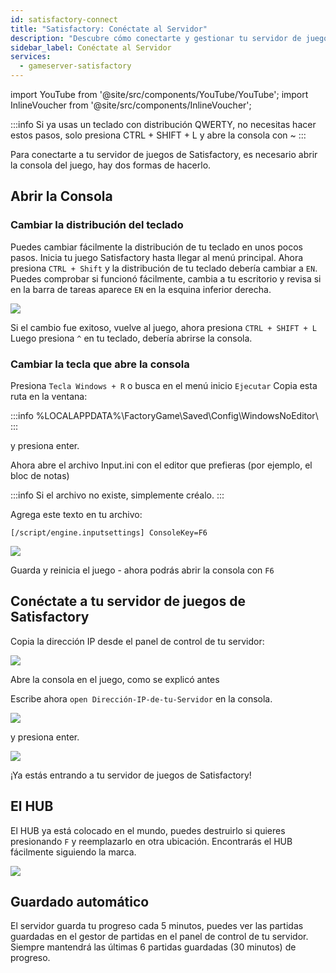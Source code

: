 ```yaml
---
id: satisfactory-connect
title: "Satisfactory: Conéctate al Servidor"
description: "Descubre cómo conectarte y gestionar tu servidor de juegos de Satisfactory de forma efectiva para una experiencia de juego sin interrupciones → Aprende más ahora"
sidebar_label: Conéctate al Servidor
services:
  - gameserver-satisfactory
---
```


import YouTube from '@site/src/components/YouTube/YouTube';
import InlineVoucher from '@site/src/components/InlineVoucher';

<YouTube videoId="EC4FXT5Mwb8" imageSrc="https://screensaver01.zap-hosting.com/index.php/s/2tJwRJe9dbfgLBE/preview" title="Cómo crear un servidor de Satisfactory en ZAP y subir tu propia partida guardada" description="¿Prefieres entender mejor cuando ves las cosas en acción? ¡Te tenemos cubierto! Sumérgete en nuestro video que te lo explica todo. Ya sea que tengas prisa o simplemente prefieras absorber la info de la forma más entretenida posible."/>

:::info
Si ya usas un teclado con distribución QWERTY, no necesitas hacer estos pasos, solo presiona CTRL + SHIFT + L y abre la consola con ~
:::

Para conectarte a tu servidor de juegos de Satisfactory, es necesario abrir la consola del juego, hay dos formas de hacerlo.

<InlineVoucher />

## Abrir la Consola

### Cambiar la distribución del teclado
Puedes cambiar fácilmente la distribución de tu teclado en unos pocos pasos.
Inicia tu juego Satisfactory hasta llegar al menú principal.
Ahora presiona `CTRL + Shift` y la distribución de tu teclado debería cambiar a `EN`.
Puedes comprobar si funcionó fácilmente, cambia a tu escritorio y revisa si en la barra de tareas aparece `EN` en la esquina inferior derecha.

![](https://screensaver01.zap-hosting.com/index.php/s/bq9baKmtrA34LXx/preview)

Si el cambio fue exitoso, vuelve al juego, ahora presiona `CTRL + SHIFT + L`
Luego presiona `^` en tu teclado, debería abrirse la consola.

### Cambiar la tecla que abre la consola
Presiona `Tecla Windows + R` o busca en el menú inicio `Ejecutar`
Copia esta ruta en la ventana:

:::info
%LOCALAPPDATA%\FactoryGame\Saved\Config\WindowsNoEditor\ 
:::

y presiona enter.

Ahora abre el archivo Input.ini con el editor que prefieras (por ejemplo, el bloc de notas)

:::info
Si el archivo no existe, simplemente créalo.
:::

Agrega este texto en tu archivo:

`[/script/engine.inputsettings]
ConsoleKey=F6`

![](https://screensaver01.zap-hosting.com/index.php/s/MkcZMMpmzZHaYcy/preview)

Guarda y reinicia el juego - ahora podrás abrir la consola con `F6`

## Conéctate a tu servidor de juegos de Satisfactory
Copia la dirección IP desde el panel de control de tu servidor:

![](https://screensaver01.zap-hosting.com/index.php/s/7KJPTHTx4NJ8B3M/preview)

Abre la consola en el juego, como se explicó antes

Escribe ahora `open Dirección-IP-de-tu-Servidor` en la consola.

![](https://screensaver01.zap-hosting.com/index.php/s/8dY8WTsS9ewQSGJ/preview)

y presiona enter.

![](https://screensaver01.zap-hosting.com/index.php/s/4isZiiDJrDwC7wE/preview)

¡Ya estás entrando a tu servidor de juegos de Satisfactory!

## El HUB
El HUB ya está colocado en el mundo, puedes destruirlo si quieres presionando `F` y reemplazarlo en otra ubicación.
Encontrarás el HUB fácilmente siguiendo la marca.

![](https://screensaver01.zap-hosting.com/index.php/s/EfmqDj78SiTeNtf/preview)

## Guardado automático
El servidor guarda tu progreso cada 5 minutos, puedes ver las partidas guardadas en el gestor de partidas en el panel de control de tu servidor.
Siempre mantendrá las últimas 6 partidas guardadas (30 minutos) de progreso.

<InlineVoucher />